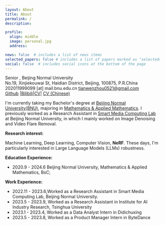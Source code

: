 ```yaml
---
layout: About
title: About
permalink: /
description: 

profile:
  align: middle
  image: personal.jpg
  address: 

news: false  # includes a list of news items
selected_papers: false # includes a list of papers marked as "selected={true}"
social: false  # includes social icons at the bottom of the page
---
```


Senior , Beijing Normal University<br>
No.19, Xinjiekouwai St, Haidian District, Beijing, 100875, P.R.China<br>
202011999099 [at] mail.bnu.edu.cn tianwenzhou0521@gmail.com<br>
[Github](https://github.com/TianwenZhou) |[Bilibili](https://space.bilibili.com/207013776)|[CV](https://www.jianguoyun.com/p/DefoU7wQiOmkChjJx5EFIAA)| [CV (Chinese)](https://www.jianguoyun.com/p/DXzQKVgQiOmkChjEx5EFIAA)

I'm currently taking my Bachelor's degree at [Beijing Normal University(BNU)](http://www.bnu.edu.cn/), majoring in [Mathematics & Applied Mathematics](http://math.bnu.edu.cn/). I previously worked as a Research Assistant in [Smart Media Computing Lab](https://vmcl.bnu.edu.cn/news/index.htm) at Beijing Normal University, in which I mainly worked on Image Denoising and Video Flare Removal.

**Research interest:** 

Machine Learning, Deep Learning, Computer Vision, **NeRF**. These days, I'm particularly interested in Large Language Models (LLMs) robustness.

**Education Experience:** 
- 2020.9 - 2024.6 Beijing Normal University, Mathematics & Applied Mathematics, BsC;

**Work Experience:**
- 2022.11 - 2023.6,Worked as a Research Assistant in Smart Media Computing Lab, Beijing Normal University.
- 2023.5 - 2023.9, Worked as a Research Assistant in Institute for AI Industry Research, Tsinghua University
- 2023.1 - 2023.4, Worked as a Data Analyst Intern in Didichuxing
- 2023.5 - 2023.8, Worked as a Product Manager Intern in ByteDance


